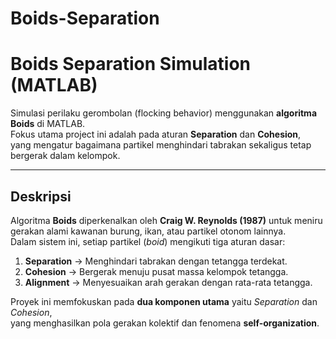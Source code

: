 # Boids-Separation

# Boids Separation Simulation (MATLAB)

Simulasi perilaku gerombolan (flocking behavior) menggunakan **algoritma Boids** di MATLAB.  
Fokus utama project ini adalah pada aturan **Separation** dan **Cohesion**,  
yang mengatur bagaimana partikel menghindari tabrakan sekaligus tetap bergerak dalam kelompok.

---

## Deskripsi

Algoritma **Boids** diperkenalkan oleh **Craig W. Reynolds (1987)** untuk meniru gerakan alami kawanan burung, ikan, atau partikel otonom lainnya.  
Dalam sistem ini, setiap partikel (*boid*) mengikuti tiga aturan dasar:

1. **Separation** → Menghindari tabrakan dengan tetangga terdekat.  
2. **Cohesion** → Bergerak menuju pusat massa kelompok tetangga.  
3. **Alignment** → Menyesuaikan arah gerakan dengan rata-rata tetangga.

Proyek ini memfokuskan pada **dua komponen utama** yaitu *Separation* dan *Cohesion*,  
yang menghasilkan pola gerakan kolektif dan fenomena **self-organization**.
